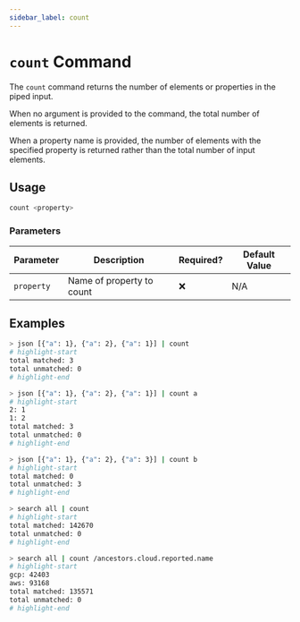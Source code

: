 ```yaml
---
sidebar_label: count
---
```


# `count` Command

The `count` command returns the number of elements or properties in the piped input.

When no argument is provided to the command, the total number of elements is returned.

When a property name is provided, the number of elements with the specified property is returned rather than the total number of input elements.

## Usage

```bash
count <property>
```

### Parameters

| Parameter  | Description               | Required? | Default Value |
| ---------- | ------------------------- | --------- | ------------- |
| `property` | Name of property to count | ❌        | N/A           |

## Examples

```bash
> json [{"a": 1}, {"a": 2}, {"a": 1}] | count
# highlight-start
​total matched: 3
​total unmatched: 0
# highlight-end
```

```bash
> json [{"a": 1}, {"a": 2}, {"a": 1}] | count a
# highlight-start
​2: 1
​1: 2
​total matched: 3
​total unmatched: 0
# highlight-end
```

```bash
> json [{"a": 1}, {"a": 2}, {"a": 3}] | count b
# highlight-start
​total matched: 0
​total unmatched: 3
# highlight-end
```

```bash
> search all | count
# highlight-start
​total matched: 142670
​total unmatched: 0
# highlight-end
```

```bash
> search all | count /ancestors.cloud.reported.name
# highlight-start
​gcp: 42403
​aws: 93168
​total matched: 135571
​total unmatched: 0
# highlight-end
```
